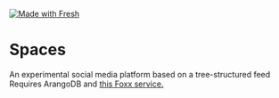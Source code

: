 [![Made with Fresh](https://fresh.deno.dev/fresh-badge-dark.svg)](https://fresh.deno.dev)

# Spaces
An experimental social media platform based on a tree-structured feed<br/>
Requires ArangoDB and <a href="https://github.com/chnoma/spaces_api"> this Foxx service.</a>
